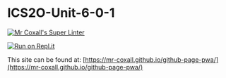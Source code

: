 # ICS2O-Unit-6-0-1

[![Mr Coxall's Super Linter](https://github.com/mr-coxall/github-page-pwa/workflows/Mr%20Coxall's%20Super%20Linter/badge.svg)](https://github.com/mr-coxall/github-page-pwa/actions)

[![Run on Repl.it](https://repl.it/badge/github/mr-coxall/github-page-pwa)](https://repl.it/github/mr-coxall/github-page-pwa)

This site can be found at: [https://mr-coxall.github.io/github-page-pwa/](https://mr-coxall.github.io/github-page-pwa/)
